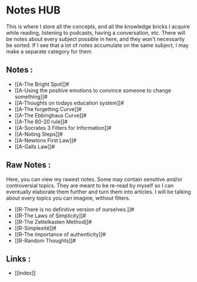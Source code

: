 # Notes HUB

This is where I store all the concepts, and all the knowledge bricks I acquire while reading, listening to podcasts, having a conversation, etc. There will be notes about every subject possible in here, and they won't necessarily be sorted. If I see that a lot of notes accumulate on the same subject, I may make a separate category for them.


## Notes :
- [[A-The Bright Spot]]#
- [[A-Using the positive emotions to convince someone to change something]]#
- [[A-Thoughts on todays education system]]#
- [[A-The forgetting Curve]]#
- [[A-The Ebbinghaus Curve]]#
- [[A-The 80-20 rule]]#
- [[A-Socrates 3 Filters for Information]]#
- [[A-Noting Steps]]#
- [[A-Newtons First Law]]#
- [[A-Galls Law]]#


## Raw Notes :
Here, you can view my rawest notes. Some may contain sensitive and/or controversial topics. They are meant to be re-read by myself so I can eventually elaborate them further and turn them into articles. I will be talking about every topics you can imagine, without filters.

- [[R-There is no definitive version of ourselves.]]#
- [[R-The Laws of Simplicity]]#
- [[R-The Zettelkasten Method]]#
- [[R-Simplexité]]#
- [[R-The importance of authenticity]]#
- [[R-Random Thoughts]]#

## Links :
- [[index]]